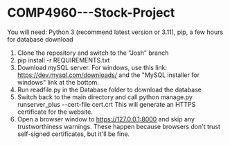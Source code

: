 # COMP4960---Stock-Project
You will need: Python 3 (recommend latest version or 3.11), pip, a few hours for database download
1. Clone the repository and switch to the "Josh" branch
2. pip install -r REQUIREMENTS.txt
3. Download mySQL server. For windows, use this link: https://dev.mysql.com/downloads/ and the "MySQL installer for windows" link at the bottom.
4. Run readfile.py in the Database folder to download the database
5. Switch back to the main directory and call python manage.py runserver_plus --cert-file cert.crt  This will generate an HTTPS certificate for the website.
6. Open a browser window to https://127.0.0.1:8000 and skip any trustworthiness warnings. These happen because browsers don't trust self-signed certificates, but it'll be fine. 